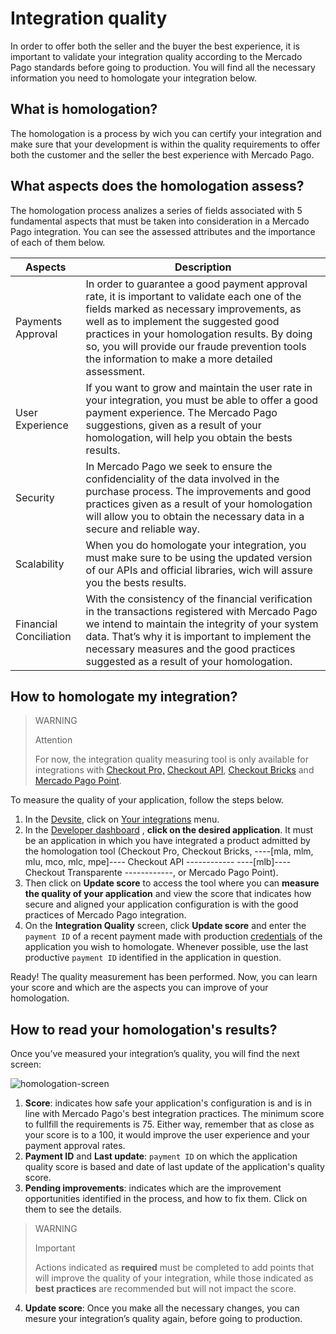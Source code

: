 # Integration quality

In order to offer both the seller and the buyer the best experience, it is important to validate your integration quality according to the Mercado Pago standards before going to production.
You will find all the necessary information you need to homologate your integration below.

## What is homologation?

The homologation is a process by wich you can certify your integration and make sure that your development is within the quality requirements to offer both the customer and the seller the best experience with Mercado Pago.

## What aspects does the homologation assess?

The homologation process analizes a series of fields associated with 5 fundamental aspects that must be taken into consideration in a Mercado Pago integration. 
You can see the assessed attributes and the importance of each of them below.

| **Aspects**                | **Description**                                                                                                                                                                                                                                                                                                                                |
|------------------------|--------------------------------------------------------------------------------------------------------------------------------------------------------------------------------------------------------------------------------------------------------------------------------------------------------------------------------------------|
|   Payments Approval    | In order to guarantee a good payment approval rate, it is important to validate each one of the fields marked as necessary improvements, as well as to implement the suggested good practices in your homologation results. By doing so, you will provide our fraude prevention tools the information to make a more detailed assessment.  |
| User Experience        | If you want to grow and maintain the user rate in your integration, you must be able to offer a good payment experience. The Mercado Pago suggestions, given as a result of your homologation, will help you obtain the bests results.                                                                                                     |
| Security               | In Mercado Pago we seek to ensure the confidenciality of the data involved in the purchase process. The improvements and good practices given as a result of your homologation will allow you to obtain the necessary data in a secure and reliable way.                                                                                   |
| Scalability            | When you do homologate your integration, you must make sure to be using the updated version of our APIs and official libraries, wich will assure you the bests results.                                                                                                                                                                    |
| Financial Conciliation | With the consistency of the financial verification in the transactions registered with Mercado Pago we intend to maintain the integrity of your system data. That’s why it is important to implement the necessary measures and the good practices suggested as a result of your homologation.                                             |

## How to homologate my integration?

> WARNING
>
> Attention
>
> For now, the integration quality measuring tool is only available for integrations with [Checkout Pro,](/developers/en/docs/checkout-pro/landing) [Checkout API](/developers/en/docs/checkout-api/landing), [Checkout Bricks](/developers/en/docs/checkout-bricks/landing) and [Mercado Pago Point](/developers/en/docs/mp-point/landing).

To measure the quality of your application, follow the steps below.

1. In the [Devsite](/developers/en/docs), click on [Your integrations](https://www.mercadopago.com.br/developers/panel/app) menu.
2. In the [Developer dashboard](https://www.mercadopago.com.br/developers/panel/app)
, **click on the desired application**. It must be an application in which you have integrated a product admitted by the homologation tool (Checkout Pro, Checkout Bricks, ----[mla, mlm, mlu, mco, mlc, mpe]---- Checkout API ------------ ----[mlb]---- Checkout Transparente ------------, or Mercado Pago Point).
3. Then click on **Update score** to access the tool where you can **measure the quality of your application** and view the score that indicates how secure and aligned your application configuration is with the good practices of Mercado Pago integration.
4. On the **Integration Quality** screen, click **Update score** and enter the `payment ID` of a recent payment made with production [credentials](/developers/en/guides/additional-content/credentials/credentials) of the application you wish to homologate. Whenever possible, use the last productive `payment ID` identified in the application in question.

Ready! The quality measurement has been performed. Now, you can learn your score and which are the aspects you can improve of your homologation.

## How to read your homologation's results?

Once you’ve measured your integration’s quality, you will find the next screen:

![homologation-screen](/homologator/integration-quality-screen-es.png)


1. **Score**: indicates how safe your application's configuration is and is in line with Mercado Pago's best integration practices. The minimum score to fullfill the requirements is 75. Either way, remember that as close as your score is to a 100, it would improve the user experience and your payment approval rates.
2. **Payment ID** and **Last update**: `payment ID` on which the application quality score is based and date of last update of the application's quality score.
3. **Pending improvements**: indicates which are the improvement opportunities identified in the process, and how to fix them. Click on them to see the details.

> WARNING
>
> Important
>
> Actions indicated as **required** must be completed to add points that will improve the quality of your integration, while those indicated as **best practices** are recommended but will not impact the score.

4. **Update score**: Once you make all the necessary changes, you can mesure your integration’s quality again, before going to production.

